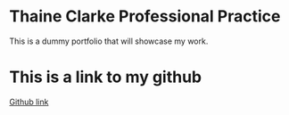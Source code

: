 # Thaine Clarke Professional Practice
This is a dummy portfolio that will showcase my work.

# This is a link to my github

[Github link](https://github.com/a-s-munaf)
